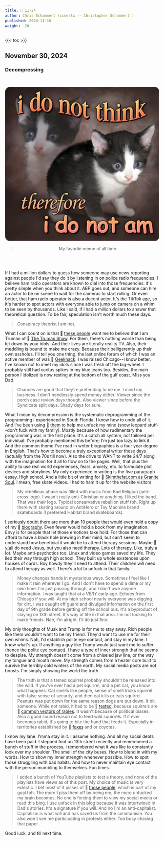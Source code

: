 ```yaml
---
title: 📁 11-24
author: Chris Schammert (csmertx -- Christopher Schammert )
published: 2024-11-30
weight: -20
---
```


<!-- The content of this website was written by Christopher Schammert aka Chris Schammert -->

<!--more-->

{{< toc >}}

## November 30, 2024
### Decompressing

<br />
<div style="text-align: center;">

![Photo](/Blog/daynight/2024/images/nQyPxom.jpeg "Unsure kitten pondering life with cute wavy font caption 'i do not think therefore i do not am'")

> My favorite meme of all time.

<br />

</div><br />

If I had a million dollars to guess how someone may use news reporting against people I'd say they do it by listening in on police radio frequencies. I believe ham radio operators are known to dial into those frequencies. It's pretty simple when you think about it. ABP goes out, and someone can hire an actor to be on scene to wait for the cameras to start rolling. Or even better, that ham radio operator is also a decent actor. It's the TikTok age, so it's harder to spot actors with everyone able to jump on camera on a whim to be seen by thousands. Like I said, if I had a million dollars to answer that theoretical question. To be fair, speculation isn't worth much these days.

> Conspiracy theorist I am not.

What I can count on is that 🔗 [these people](/Blog/daynight/2024/0524#chris-schammert "Csmertx.com | Day & Night Blog \ 2024 \ 05/24 \ Chris Schammert") want me to believe that I am Truman of 🔗 [The Truman Show](https://en.wikipedia.org/wiki/The_Truman_Show "Wikipedia.org | The Truman Show"). For them, there's nothing worse than being let down by your idols. And their lives are literally reality TV. Also, their meddling is bound to make me crazy. Because their belligerently up their own assholes. I'll tell you one thing, the last online forum of which I was an active member of was 🔗 [Geekhack](https://geekhack.org/index.php?topic=117001.0 "Geekhack.org | geekhack Community \ Off Topic \ Mistakes as csmertx"). I was raised Chicago--I know better. I've known not to meet my idols since I was fresh off the big-wheel. I probably still had cactus spikes in my blue jeans too. Besides, the main person I idolized is now resting at the bottom of the gulf coast. Miss you Dad.

> Chances are good that they're pretending to be me. I mind my business. I don't needlessly spend money either. Viewer since the porch case review days though. Also viewer since before the Syndicate split days. Shady days for sure.

What I mean by decompression is the systematic deprogramming of the programming I experienced in South Florida. I know how to undo all of it. And I've been using 🔗 [them](/Blog/daynight/2024/0524#chris-schammert "Csmertx.com | Day & Night Blog \ 2024 \ 05/24 \ Chris Schammert") to help me unfuck my mind (snow leopard stuff--don't fuck with my family). Mostly because of how rudimentary the programming was in the first place. It's a catch all system, not tailored per individual. I've probably mentioned this before; I'm just too lazy to link it. And the common theme I've read in writer biographies is a four year degree in English. That's how to become a truly exceptional writer these days (actually from the 70s till now). Also the drive to WANT to write 24/7 along with the imagination for it all to flow on to the pages. Well, that plus the ability to use real world experiences, fears, anxiety, etc. to formulate plot devices and storylines. My only experience in writing is the five paragraph essay. High school. And a little bit of writing for 🔗 [Skimthefat.com as Granite Soul](https://web.archive.org/web/20040416123245/http://www.skimthefat.com/reviewers/showreviewer.cgi?reviewerID=310 "archive.org | www.skimthefat.com \ reviewers \ Granite Soul"). I mean, free skate videos. I had to ham it up for the website visitors.

> My rebellious phase was filled with music from Bad Religion (anti-cross logo). I wasn't really anti-Christian or anything. I liked the band. That was their logo. Typical conservative rebellion stuff tbh. Right up there with skating around on AntiHero or Toy Machine brand skateboards (I preferred Habitat brand skateboards).

I seriously doubt there are more than 10 people that would even hold a copy of my 🔗 [biography](https://theoffice.fandom.com/wiki/The_Ultimate_Guide_to_Throwing_a_Garden_Party "The Office Wiki | The Ultimate Guide to Throwing a Garden Party"). Even fewer would hold a book from my imagination. Envy is for people that let those emotions take hold. For those that can afford to have a black hole brewing in their mind, but can't seem to understand how beneficial it would be to attend therapy sessions. Maybe 🔗 [y'all](/Blog/daynight/2024/0524#chris-schammert "Csmertx.com | Day & Night Blog \ 2024 \ 05/24 \ Chris Schammert") do need Jesus, but you also need therapy. Lots of therapy. Like, truly a lot. Maybe anti-psychotics too. Linux and video games saved my life. They lied their way through high school. They built up whole existences upon houses of cards. Boy howdy they'll need to attend. Their children will need to attend therapy as well. There's a lot to unfuck in that family.

> Money changes hands in mysterious ways. Sometimes I feel like I make it rain wherever I go. And I don't have to spend a dime or my own time. I'm just passing through, and I don't owe anyone information. I was taught that at a _VERY_ early age. Echoes from Chicago if you will. At my high school nearly everyone was digging for dirt. I was caught off guard and divulged information on the first day of 9th grade before getting off the school bus. It's a byproduct of staying on 13th street. It's way of life in that area. I'm not looking to make friends. Nah, I'm alright. I'll do just fine.

My only thoughts of Musk and Trump is for me to stay away. Rich people like them wouldn't want to be my friend. They'd want to use me for their own whims. Nah, I'd establish polite eye contact, and stay in my lane. I know what's up. If anything a guy like Trump would just want me to suffer (hence the polite eye contact). I have a type of inner strength that he seems to despise. My strength doesn't come from a chiseled jaw line, or the way my tongue and mouth move. My strength comes from a heater core built to survive the terribly cold winters of the north. My social media posts are not boosts. I'm simply showing the world the truth.

> The truth is that a tamed squirrel probably shouldn't be released into the wild. If you've ever had a pet squirrel, and a pet cat, you know what happens. Cat smells like people, sense of smell tricks squirrel with false sense of security, and then cat kills or eats squirrel. Peanuts was put down for the same reason dogs are put down. It bit someone. While not rabid, it had to be 🔗 [tested](https://www.cdc.gov/rabies/php/laboratories/diagnostic.html "CDC | Rabies \ Information for Diagnostic Laboratories"), because squirrels are 🔗 [common vectors of rabies](https://www.humanesociety.org/resources/understanding-rabies "Humane Society | Resources \ Understanding Rabies"). It wasn't because of political biases. Also a good sound reason not to feed wild squirrels. If it ever becomes rabid, it's going to bite the hand that feeds it. Especially in territories established by 🔗 [foxes](https://www.reddit.com/r/MapPorn/comments/wmsoxj/foxes_of_the_world_oc/ "Reddit.com | MapPorn (SFW) \ Foxes of the World [OC] (Not pron, just maps)") and or coyotes.

I know my lane. I'mma stay in it. I assume nothing. And all my social debts have been paid. I stepped foot on 13th street recently and remembered a bunch of stuff in the process. I remembered what it was like to constantly look over my shoulder. The smell of the city buses. How to blend in with my words. How to show my inner strength whenever possible. How to spot those struggling with bad habits. And how to never maintain eye contact with the person mumbling to themselves. Fun times.

> I added a bunch of YouTube playlists to test a theory, and none of the playlists have views as of this post. My choice of music is very eclectic. I bet most of it pisses of 🔗 [those people](/Blog/daynight/2024/0524#chris-schammert "Csmertx.com | Day & Night Blog \ 2024 \ 05/24 \ Chris Schammert"), which is part of my goal tbh. The more I piss them off by being me, the more unfucked my brain becomes. No one is forcing them to view my social media or read this blog. I use unfuck in this blog because it was intertwined in Dad's stories. It's a signature if you will. And no I'm an anti-capitalist. Capitalism is what will and has saved us from the communism. You also won't see me participating in protests either. Too busy chasing that paper.

Good luck, and till next time.